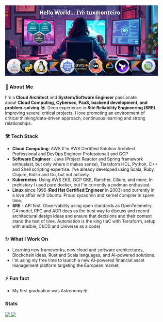 ![welcome](assets/banner.png)


### 🗿 About Me  

I'm a **Cloud Architect** and **System/Software Engineer** passionate about **Cloud Computing, Cybersec, PaaS, backend development, and problem-solving** 😎. Deep experience in **Site Reliability Engineering (SRE)** improving several critical projects.
I love promoting an environment of critical thinking/data-driven approach, continuous learning and strong relationships.

### 🛠️ Tech Stack

- **Cloud Computing**: AWS (I'm AWS Certified Solution Architect Professional and DevOps Engineer Professional) and GCP
- **Software Engineer** : Java (Project Reactor and Spring framework enthusiast, but only where it makes sense), Terraform HCL, Python, C++ and Shell scripting expertise. I've already developed using Scala, Ruby, Clojure, Kotlin and Go, but not actively.
- **Kubernetes**: Using AWS EKS, GCP GKE, Rancher, Cilium, and more. In prehistory I used pure docker, but I'm currently a podman enthusiast.
- **Linux** since 1999 (**Red Hat Certified Engineer** in 2003) and currently in a love affair with Ubuntu. Proud sysadmin and kernel compiler in spare time.
- **SRE** - API first. Observability using open standards as OpenTelemetry. C4 model, RFC and ADR docs as the best way to discuss and record architectural design ideas and ensure that decisions and their context stand the test of time. Automation is the king (IaC with Terraform, setup with ansible, CI/CD and Universe as a code)

### ✨ What I Work On

- Learning new frameworks, new cloud and software architectures, Blockchain ideas, Rust and Scala languages, and AI-powered solutions.
- I'm using my free time to launch a new AI-powered financial asset management platform targeting the European market.

### ⚡ Fun fact

- My first graduation was Astronomy 🤓

### Stats

<a href="https://github.com/tuxmonteiro">
  <img height=160 align="center" src="https://github-readme-stats.vercel.app/api?username=tuxmonteiro&hide=star,contribs&show_icons=true&theme=slateorange&include_all_commits=true&rank_icon=percentile&number_format=long&card_width=320" />
</a>
<a href="https://github.com/tuxmonteiro">
  <img height=160 align="center" src="https://github-readme-stats.vercel.app/api/top-langs/?username=tuxmonteiro&show_icons=true&theme=slateorange&layout=donut&count_private=true&hide=javascript,html,PHP,ruby,Makefile,Dockerfile,ocaml,groovy,css" />
</a>
